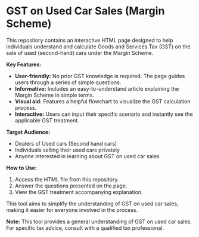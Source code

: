 # GST on Used Car Sales (Margin Scheme)

This repository contains an interactive HTML page designed to help individuals understand and calculate Goods and Services Tax (GST) on the sale of used (second-hand) cars under the Margin Scheme. 

**Key Features:**

* **User-friendly:** No prior GST knowledge is required. The page guides users through a series of simple questions.
* **Informative:** Includes an easy-to-understand article explaining the Margin Scheme in simple terms.
* **Visual aid:** Features a helpful flowchart to visualize the GST calculation process.
* **Interactive:** Users can input their specific scenario and instantly see the applicable GST treatment.

**Target Audience:**

* Dealers of Used cars (Second hand cars)
* Individuals selling their used cars privately
* Anyone interested in learning about GST on used car sales

**How to Use:**

1. Access the HTML file from this repository.
2. Answer the questions presented on the page.
3. View the GST treatment accompanying explanation.

This tool aims to simplify the understanding of GST on used car sales, making it easier for everyone involved in the process.

**Note:** This tool provides a general understanding of GST on used car sales. For specific tax advice, consult with a qualified tax professional.
